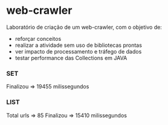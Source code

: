 # web-crawler

Laboratório de criação de um web-crawler, com o objetivo de:

- reforçar conceitos
- realizar a atividade sem uso de bibliotecas prontas
- ver impacto de processamento e tráfego de dados
- testar performance das Collections em JAVA

### SET ###

Finalizou => 19455 milissegundos


### LIST ###

Total urls => 85
Finalizou => 15410 milissegundos